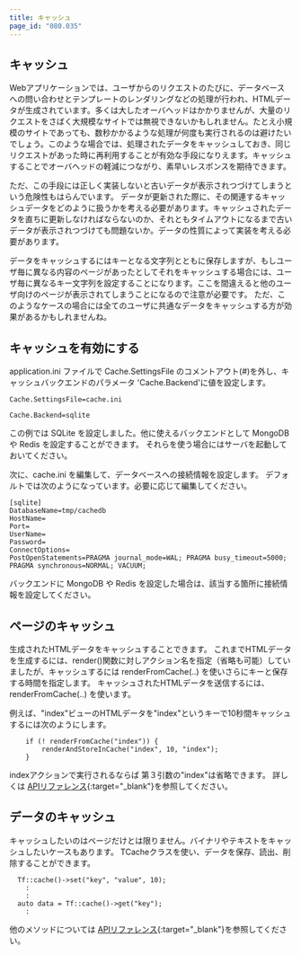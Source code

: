 ```yaml
---
title: キャッシュ
page_id: "080.035"
---
```


## キャッシュ

Webアプリケーションでは、ユーザからのリクエストのたびに、データベースへの問い合わせとテンプレートのレンダリングなどの処理が行われ、HTMLデータが生成されています。多くは大したオーバヘッドはかかりませんが、大量のリクエストをさばく大規模なサイトでは無視できないかもしれません。たとえ小規模のサイトであっても、数秒かかるような処理が何度も実行されるのは避けたいでしょう。このような場合では、処理されたデータをキャッシュしておき、同じリクエストがあった時に再利用することが有効な手段になりえます。キャッシュすることでオーバヘッドの軽減につながり、素早いレスポンスを期待できます。

ただ、この手段には正しく実装しないと古いデータが表示されつづけてしまうという危険性もはらんでいます。
データが更新された際に、その関連するキャッシュデータをどのように扱うかを考える必要があります。キャッシュされたデータを直ちに更新しなければならないのか、それともタイムアウトになるまで古いデータが表示されつづけても問題ないか。データの性質によって実装を考える必要があります。

データをキャッシュするにはキーとなる文字列とともに保存しますが、もしユーザ毎に異なる内容のページがあったとしてそれをキャッシュする場合には、ユーザ毎に異なるキー文字列を設定することになります。ここを間違えると他のユーザ向けのページが表示されてしまうことになるので注意が必要です。
ただ、このようなケースの場合には全てのユーザに共通なデータをキャッシュする方が効果があるかもしれませんね。


## キャッシュを有効にする

application.ini ファイルで Cache.SettingsFile のコメントアウト(#)を外し、キャッシュバックエンドのパラメータ 'Cache.Backend'に値を設定します。
```
Cache.SettingsFile=cache.ini

Cache.Backend=sqlite
```
この例では SQLite を設定しました。他に使えるバックエンドとして MongoDB や Redis を設定することができます。
それらを使う場合にはサーバを起動しておいてください。


次に、cache.ini を編集して、データベースへの接続情報を設定します。
デフォルトでは次のようになっています。必要に応じて編集してください。
```
[sqlite]
DatabaseName=tmp/cachedb
HostName=
Port=
UserName=
Password=
ConnectOptions=
PostOpenStatements=PRAGMA journal_mode=WAL; PRAGMA busy_timeout=5000; PRAGMA synchronous=NORMAL; VACUUM;
```

バックエンドに MongoDB や Redis を設定した場合は、該当する箇所に接続情報を設定してください。


## ページのキャッシュ

生成されたHTMLデータをキャッシュすることできます。
これまでHTMLデータを生成するには、render()関数に対しアクション名を指定（省略も可能）していましたが、キャッシュするには renderFromCache(..) を使いさらにキーと保存する時間を指定します。
キャッシュされたHTMLデータを送信するには、renderFromCache(..) を使います。

例えば、"index"ビューのHTMLデータを"index"というキーで10秒間キャッシュするには次のようにします。
```
    if (! renderFromCache("index")) {
        renderAndStoreInCache("index", 10, "index");
    }
```

indexアクションで実行されるならば 第３引数の"index"は省略できます。
詳しくは [APIリファレンス](http://api-reference.treefrogframework.org/classTActionController.html){:target="_blank"}を参照してください。


## データのキャッシュ

キャッシュしたいのはページだけとは限りません。バイナリやテキストをキャッシュしたいケースもあります。
TCacheクラスを使い、データを保存、読出、削除することができます。

```
  Tf::cache()->set("key", "value", 10);
    :
    :
  auto data = Tf::cache()->get("key");
    :
```

他のメソッドについては [APIリファレンス](http://api-reference.treefrogframework.org/classTCache.html){:target="_blank"}を参照してください。
